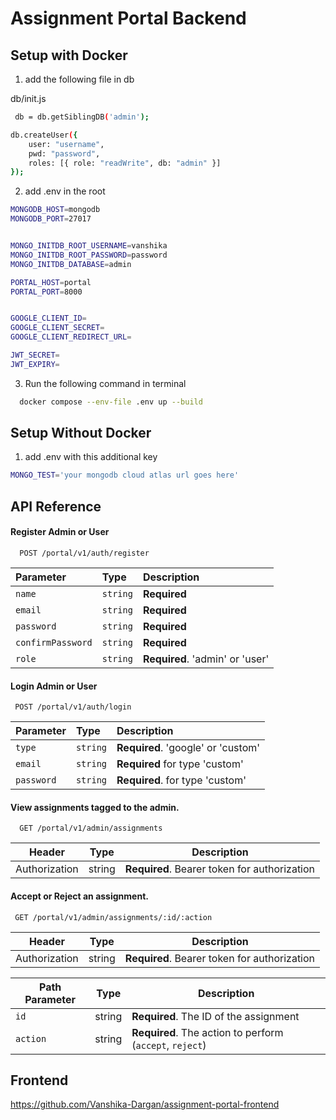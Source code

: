 # Assignment Portal Backend


## Setup with Docker

1. add the following file in db

db/init.js

```bash
 db = db.getSiblingDB('admin'); 

db.createUser({
    user: "username",
    pwd: "password", 
    roles: [{ role: "readWrite", db: "admin" }] 
});

```

2. add .env in the root

```bash
MONGODB_HOST=mongodb
MONGODB_PORT=27017


MONGO_INITDB_ROOT_USERNAME=vanshika
MONGO_INITDB_ROOT_PASSWORD=password
MONGO_INITDB_DATABASE=admin

PORTAL_HOST=portal
PORTAL_PORT=8000


GOOGLE_CLIENT_ID=
GOOGLE_CLIENT_SECRET=
GOOGLE_CLIENT_REDIRECT_URL=

JWT_SECRET=
JWT_EXPIRY=

```

3. Run the following command in terminal

```bash
  docker compose --env-file .env up --build
```

## Setup Without Docker

1. add .env with this additional key

```bash
MONGO_TEST='your mongodb cloud atlas url goes here'
```

## API Reference

#### Register Admin or User

```http
  POST /portal/v1/auth/register
```

| Parameter | Type     | Description                |
| :-------- | :------- | :------------------------- |
| `name` | `string` | **Required** |
| `email` | `string` | **Required** |
| `password` | `string` | **Required**|
| `confirmPassword` | `string` | **Required** |
| `role` | `string` | **Required**. 'admin' or 'user' |


#### Login Admin or User

```http
 POST /portal/v1/auth/login
```

| Parameter | Type     | Description                       |
| :-------- | :------- | :-------------------------------- |
| `type`      | `string` | **Required**. 'google' or 'custom' |
| `email`      | `string` | **Required** for type 'custom' |
| `password`      | `string` | **Required**. for type 'custom' |

#### View assignments tagged to the admin.

```http
  GET /portal/v1/admin/assignments
```

| Header          | Type     | Description                             |
| --------------- | -------- | --------------------------------------- |
| Authorization   | string   | **Required**. Bearer token for authorization |


#### Accept or Reject an assignment.

```http
 GET /portal/v1/admin/assignments/:id/:action
```

| Header          | Type     | Description                             |
| --------------- | -------- | --------------------------------------- |
| Authorization   | string   | **Required**. Bearer token for authorization |

| Path Parameter        | Type     | Description                             |
| ---------------  | -------- | --------------------------------------- |
| `id`             | string   | **Required**. The ID of the assignment   |
| `action`         | string   | **Required**. The action to perform (`accept`, `reject`) |




## Frontend

https://github.com/Vanshika-Dargan/assignment-portal-frontend

